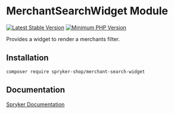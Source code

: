 # MerchantSearchWidget Module
[![Latest Stable Version](https://poser.pugx.org/spryker-shop/merchant-search-widget/v/stable.svg)](https://packagist.org/packages/spryker-shop/merchant-search-widget)
[![Minimum PHP Version](https://img.shields.io/badge/php-%3E%3D%208.2-8892BF.svg)](https://php.net/)

Provides a widget to render a merchants filter.

## Installation

```
composer require spryker-shop/merchant-search-widget
```

## Documentation

[Spryker Documentation](https://docs.spryker.com)
